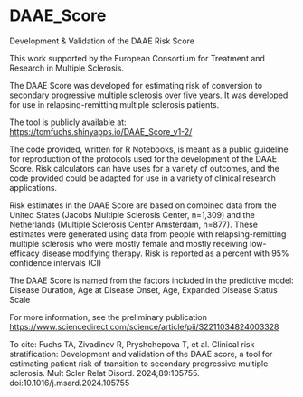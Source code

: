 # DAAE_Score
Development &amp; Validation of the DAAE Risk Score

This work supported by the European Consortium for Treatment and Research in Multiple Sclerosis. 

The DAAE Score was developed for estimating risk of conversion to secondary progressive multiple sclerosis over five years. It was developed for use in relapsing-remitting multiple sclerosis patients. 

The tool is publicly available at: https://tomfuchs.shinyapps.io/DAAE_Score_v1-2/

The code provided, written for R Notebooks, is meant as a public guideline for reproduction of the protocols used for the development of the DAAE Score. Risk calculators can have uses for a variety of outcomes, and the code provided could be adapted for use in a variety of clinical research applications.  

Risk estimates in the DAAE Score are based on combined data from the United States (Jacobs Multiple Sclerosis Center, n=1,309) and the Netherlands (Multiple Sclerosis Center Amsterdam, n=877). 
These estimates were generated using data from people with relapsing-remitting multiple sclerosis who were mostly female and mostly receiving low-efficacy disease modifying therapy. Risk is reported as a percent with 95% confidence intervals (CI)

The DAAE Score is named from the factors included in the predictive model: Disease Duration, Age at Disease Onset, Age, Expanded Disease Status Scale

For more information, see the preliminary publication https://www.sciencedirect.com/science/article/pii/S2211034824003328

To cite:
Fuchs TA, Zivadinov R, Pryshchepova T, et al. Clinical risk stratification: Development and validation of the DAAE score, a tool for estimating patient risk of transition to secondary progressive multiple sclerosis. Mult Scler Relat Disord. 2024;89:105755. doi:10.1016/j.msard.2024.105755


